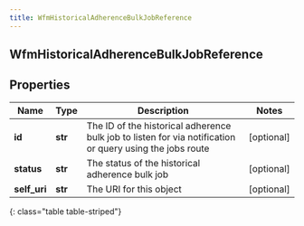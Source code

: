 ```yaml
---
title: WfmHistoricalAdherenceBulkJobReference
---
```

## WfmHistoricalAdherenceBulkJobReference

## Properties

|Name | Type | Description | Notes|
|------------ | ------------- | ------------- | -------------|
| **id** | **str** | The ID of the historical adherence bulk job to listen for via notification or query using the jobs route | [optional] |
| **status** | **str** | The status of the historical adherence bulk job | [optional] |
| **self_uri** | **str** | The URI for this object | [optional] |
{: class="table table-striped"}


